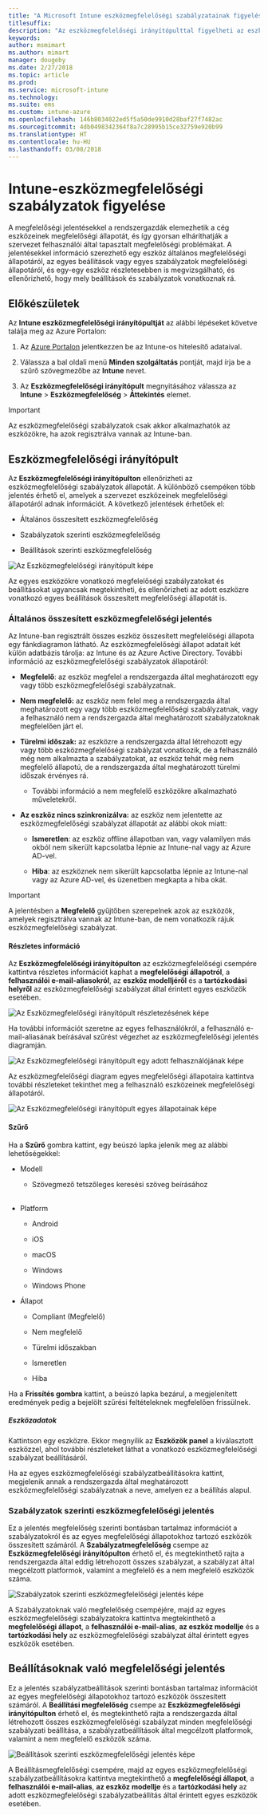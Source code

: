 ```yaml
---
title: "A Microsoft Intune eszközmegfelelőségi szabályzatainak figyelése"
titlesuffix: 
description: "Az eszközmegfelelőségi irányítópulttal figyelheti az eszközmegfelelőségeket, jelentéseket tekinthet meg, valamint megtekintheti a szabályzatonkénti és beállításonkénti eszközmegfelelőségeket."
keywords: 
author: msmimart
ms.author: mimart
manager: dougeby
ms.date: 2/27/2018
ms.topic: article
ms.prod: 
ms.service: microsoft-intune
ms.technology: 
ms.suite: ems
ms.custom: intune-azure
ms.openlocfilehash: 146b8034022ed5f5a50de9910d28baf27f7482ac
ms.sourcegitcommit: 4db0498342364f8a7c28995b15ce32759e920b99
ms.translationtype: HT
ms.contentlocale: hu-HU
ms.lasthandoff: 03/08/2018
---
```

# <a name="monitor-intune-device-compliance-policies"></a>Intune-eszközmegfelelőségi szabályzatok figyelése

A megfelelőségi jelentésekkel a rendszergazdák elemezhetik a cég eszközeinek megfelelőségi állapotát, és így gyorsan elháríthatják a szervezet felhasználói által tapasztalt megfelelőségi problémákat. A jelentésekkel információ szerezhető egy eszköz általános megfelelőségi állapotáról, az egyes beállítások vagy egyes szabályzatok megfelelőségi állapotáról, és egy-egy eszköz részletesebben is megvizsgálható, és ellenőrizhető, hogy mely beállítások és szabályzatok vonatkoznak rá.

## <a name="before-you-begin"></a>Előkészületek

Az **Intune eszközmegfelelőségi irányítópultját** az alábbi lépéseket követve találja meg az Azure Portalon:

1.  Az [Azure Portalon](https://portal.azure.com) jelentkezzen be az Intune-os hitelesítő adataival.

2.  Válassza a bal oldali menü **Minden szolgáltatás** pontját, majd írja be a szűrő szövegmezőbe az **Intune** nevet.

3.  Az **Eszközmegfelelőségi irányítópult** megnyitásához válassza az **Intune** &gt; **Eszközmegfelelőség** &gt; **Áttekintés** elemet.

> [!IMPORTANT]
> Az eszközmegfelelőségi szabályzatok csak akkor alkalmazhatók az eszközökre, ha azok regisztrálva vannak az Intune-ban.

## <a name="device-compliance-dashboard"></a>Eszközmegfelelőségi irányítópult

Az **Eszközmegfelelőségi irányítópulton** ellenőrizheti az eszközmegfelelőségi szabályzatok állapotát. A különböző csempéken több jelentés érhető el, amelyek a szervezet eszközeinek megfelelőségi állapotáról adnak információt. A következő jelentések érhetőek el:

-   Általános összesített eszközmegfelelőség

-   Szabályzatok szerinti eszközmegfelelőség

-   Beállítások szerinti eszközmegfelelőség

![Az Eszközmegfelelőségi irányítópult képe](./media/idc-1.png)

Az egyes eszközökre vonatkozó megfelelőségi szabályzatokat és beállításokat ugyancsak megtekintheti, és ellenőrizheti az adott eszközre vonatkozó egyes beállítások összesített megfelelőségi állapotát is.

### <a name="overall-device-compliance-aggregate-report"></a>Általános összesített eszközmegfelelőségi jelentés

Az Intune-ban regisztrált összes eszköz összesített megfelelőségi állapota egy fánkdiagramon látható. Az eszközmegfelelőségi állapot adatait két külön adatbázis tárolja: az Intune és az Azure Active Directory. További információ az eszközmegfelelőségi szabályzatok állapotáról:

-   **Megfelelő**: az eszköz megfelel a rendszergazda által meghatározott egy vagy több eszközmegfelelőségi szabályzatnak.

-   **Nem megfelelő:** az eszköz nem felel meg a rendszergazda által meghatározott egy vagy több eszközmegfelelőségi szabályzatnak, vagy a felhasználó nem a rendszergazda által meghatározott szabályzatoknak megfelelően járt el.

-   **Türelmi időszak:** az eszközre a rendszergazda által létrehozott egy vagy több eszközmegfelelőségi szabályzat vonatkozik, de a felhasználó még nem alkalmazta a szabályzatokat, az eszköz tehát még nem megfelelő állapotú, de a rendszergazda által meghatározott türelmi időszak érvényes rá.

    -   További információ a nem megfelelő eszközökre alkalmazható műveletekről.

-   **Az eszköz nincs szinkronizálva:** az eszköz nem jelentette az eszközmegfelelőségi szabályzat állapotát az alábbi okok miatt:

    -   **Ismeretlen**: az eszköz offline állapotban van, vagy valamilyen más okból nem sikerült kapcsolatba lépnie az Intune-nal vagy az Azure AD-vel.

    -   **Hiba**: az eszköznek nem sikerült kapcsolatba lépnie az Intune-nal vagy az Azure AD-vel, és üzenetben megkapta a hiba okát.

> [!IMPORTANT]
> A jelentésben a **Megfelelő** gyűjtőben szerepelnek azok az eszközök, amelyek regisztrálva vannak az Intune-ban, de nem vonatkozik rájuk eszközmegfelelőségi szabályzat.

#### <a name="drill-down-option"></a>Részletes információ

Az **Eszközmegfelelőségi irányítópulton** az eszközmegfelelőségi csempére kattintva részletes információt kaphat a **megfelelőségi állapotról**, a **felhasználói e-mail-aliasokról**, az **eszköz modelljéről** és a **tartózkodási helyről** az eszközmegfelelőségi szabályzat által érintett egyes eszközök esetében.

![Az Eszközmegfelelőségi irányítópult részletezésének képe](./media/idc-2.png)

Ha további információt szeretne az egyes felhasználókról, a felhasználó e-mail-aliasának beírásával szűrést végezhet az eszközmegfelelőségi jelentés diagramján.

![Az Eszközmegfelelőségi irányítópult egy adott felhasználójának képe](./media/idc-3.png)

Az eszközmegfelelőségi diagram egyes megfelelőségi állapotaira kattintva további részleteket tekinthet meg a felhasználó eszközeinek megfelelőségi állapotáról.

![Az Eszközmegfelelőségi irányítópult egyes állapotainak képe](./media/idc-4.png)

#### <a name="filter"></a>Szűrő

Ha a **Szűrő** gombra kattint, egy beúszó lapka jelenik meg az alábbi lehetőségekkel:

-   Modell

    -   Szövegmező tetszőleges keresési szöveg beírásához
<br></br>
-   Platform

    -   Android

    -   iOS

    -   macOS

    -   Windows

    -   Windows Phone

-   Állapot

    -   Compliant (Megfelelő)

    -   Nem megfelelő

    -   Türelmi időszakban

    -   Ismeretlen

    -   Hiba

Ha a **Frissítés gombra** kattint, a beúszó lapka bezárul, a megjelenített eredmények pedig a bejelölt szűrési feltételeknek megfelelően frissülnek.

##### <a name="device-details"></a>Eszközadatok

Kattintson egy eszközre. Ekkor megnyílik az **Eszközök panel** a kiválasztott eszközzel, ahol további részleteket láthat a vonatkozó eszközmegfelelőségi szabályzat beállításáról.

Ha az egyes eszközmegfelelőségi szabályzatbeállításokra kattint, megjelenik annak a rendszergazda által meghatározott eszközmegfelelőségi szabályzatnak a neve, amelyen ez a beállítás alapul.

### <a name="per-policy-device-compliance-report"></a>Szabályzatok szerinti eszközmegfelelőségi jelentés

Ez a jelentés megfelelőség szerinti bontásban tartalmaz információt a szabályzatokról és az egyes megfelelőségi állapotokhoz tartozó eszközök összesített számáról. A **Szabályzatmegfelelőség** csempe az **Eszközmegfelelőségi irányítópulton** érhető el, és megtekinthető rajta a rendszergazda által eddig létrehozott összes szabályzat, a szabályzat által megcélzott platformok, valamint a megfelelő és a nem megfelelő eszközök száma.

![Szabályzatok szerinti eszközmegfelelőségi jelentés képe](./media/idc-8.png)

A Szabályzatoknak való megfelelőség csempéjére, majd az egyes eszközmegfelelőségi szabályzatokra kattintva megtekinthető a **megfelelőségi állapot**, a **felhasználói e-mail-alias**, **az eszköz modellje** és a **tartózkodási hely** az eszközmegfelelőségi szabályzat által érintett egyes eszközök esetében.

## <a name="setting-compliance-report"></a>Beállításoknak való megfelelőségi jelentés

Ez a jelentés szabályzatbeállítások szerinti bontásban tartalmaz információt az egyes megfelelőségi állapotokhoz tartozó eszközök összesített számáról. A **Beállítási megfelelőség** csempe az **Eszközmegfelelőségi irányítópulton** érhető el, és megtekinthető rajta a rendszergazda által létrehozott összes eszközmegfelelőségi szabályzat minden megfelelőségi szabályzati beállítása, a szabályzatbeállítások által megcélzott platformok, valamint a nem megfelelő eszközök száma.

![Beállítások szerinti eszközmegfelelőségi jelentés képe](./media/idc-10.png)

A Beállításmegfelelőségi csempére, majd az egyes eszközmegfelelőségi szabályzatbeállításokra kattintva megtekinthető a **megfelelőségi állapot**, a **felhasználói e-mail-alias**, **az eszköz modellje** és a **tartózkodási hely** az adott eszközmegfelelőségi szabályzatbeállítás által érintett egyes eszközök esetében.
